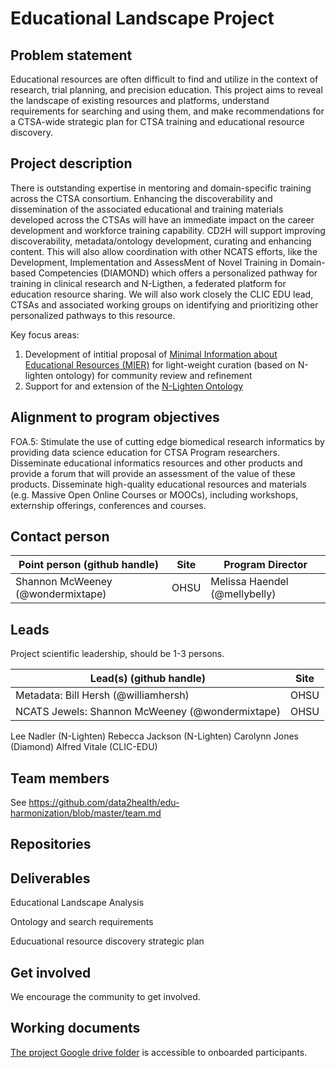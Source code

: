# Educational Landscape Project

## Problem statement
Educational resources are often difficult to find and  utilize in the context of research, trial planning, and precision education. This project aims to reveal the landscape of existing resources and platforms, understand requirements for searching and using them, and make recommendations for a CTSA-wide strategic plan for CTSA training and educational resource discovery. 


## Project description
There is outstanding expertise in mentoring and domain-specific training across the CTSA consortium. Enhancing the discoverability and dissemination of the associated educational and training materials developed across the CTSAs will have an immediate impact on the career development and workforce training capability. CD2H will support improving discoverability, metadata/ontology development, curating and enhancing content. This will also allow coordination with other NCATS efforts, like the Development, Implementation and AssessMent of Novel Training in Domain-based Competencies (DIAMOND) which offers a personalized pathway for training in clinical research and  N-Ligthen, a federated platform for education resource sharing.  We will also work closely the CLIC EDU lead, CTSAs and associated working groups on identifying and prioritizing other personalized pathways to this resource.

Key focus areas:
1. Development of intitial proposal of [Minimal Information about Educational Resources (MIER)](https://docs.google.com/spreadsheets/d/1ubRO0UDlJgXAahpE1f0trmyY_xvVdAhuznNHjuwkOrA/edit?usp=sharing) for light-weight curation (based on N-lighten ontology) for community review and refinement
2. Support for and extension of the [N-Lighten Ontology](https://github.com/NLightenGroup/nlighten-ontology)

## Alignment to program objectives
FOA.5: Stimulate the use of cutting edge biomedical research informatics by providing data science education for CTSA Program researchers.
Disseminate educational informatics resources and other products and provide a forum that will provide an assessment of the value of these products. Disseminate high-quality educational resources and materials (e.g. Massive Open Online Courses or MOOCs), including workshops, externship offerings, conferences and courses.

## Contact person


Point person (github handle) | Site | Program Director
----------|--------------|---------------
Shannon McWeeney (@wondermixtape) | OHSU | Melissa Haendel (@mellybelly)



## Leads 

Project scientific leadership, should be 1-3 persons. 

Lead(s) (github handle) | Site
----------|--------------|
Metadata: Bill Hersh (@williamhersh) | OHSU
NCATS Jewels: Shannon McWeeney (@wondermixtape) | OHSU
Lee Nadler (N-Lighten)
Rebecca Jackson (N-Lighten)
Carolynn Jones (Diamond)
Alfred Vitale (CLIC-EDU)



## Team members 

See https://github.com/data2health/edu-harmonization/blob/master/team.md

## Repositories


## Deliverables
Educational Landscape Analysis

Ontology and search requirements

Educuational resource discovery strategic plan


## Get involved
We encourage the community to get involved. 


## Working documents

[The project Google drive folder](https://drive.google.com/drive/u/0/folders/1_hj7XQOJ4Ff3wrbtfVoIq5Fg0_cCQPPY) is accessible to onboarded participants. 


